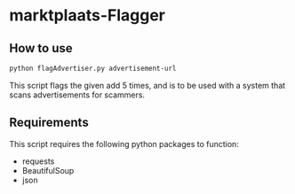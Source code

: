 # marktplaats-Flagger

How to use
----------
```bash
python flagAdvertiser.py advertisement-url
```

This script flags the given add 5 times, and is to be used with a system that scans advertisements for scammers.

Requirements
------------
This script requires the following python packages to function:
- requests
- BeautifulSoup
- json
